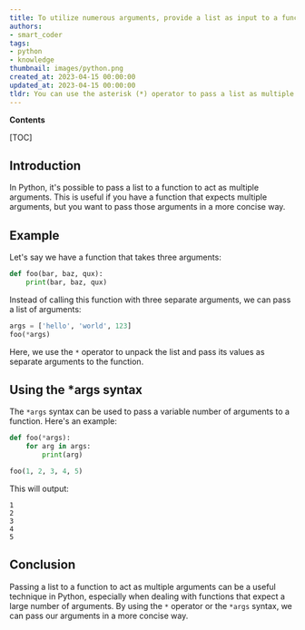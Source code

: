 ```yaml
---
title: To utilize numerous arguments, provide a list as input to a function
authors:
- smart_coder
tags:
- python
- knowledge
thumbnail: images/python.png
created_at: 2023-04-15 00:00:00
updated_at: 2023-04-15 00:00:00
tldr: You can use the asterisk (*) operator to pass a list as multiple arguments to a function.
---
```


**Contents**

[TOC]

## Introduction
In Python, it's possible to pass a list to a function to act as multiple arguments. This is useful if you have a function that expects multiple arguments, but you want to pass those arguments in a more concise way.

## Example
Let's say we have a function that takes three arguments:

```python
def foo(bar, baz, qux):
    print(bar, baz, qux)
```

Instead of calling this function with three separate arguments, we can pass a list of arguments:

```python
args = ['hello', 'world', 123]
foo(*args)
```

Here, we use the `*` operator to unpack the list and pass its values as separate arguments to the function.

## Using the *args syntax
The `*args` syntax can be used to pass a variable number of arguments to a function. Here's an example:

```python
def foo(*args):
    for arg in args:
        print(arg)

foo(1, 2, 3, 4, 5)
```

This will output:

```
1
2
3
4
5
```

## Conclusion
Passing a list to a function to act as multiple arguments can be a useful technique in Python, especially when dealing with functions that expect a large number of arguments. By using the `*` operator or the `*args` syntax, we can pass our arguments in a more concise way.
